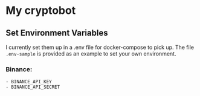 # My cryptobot
## Set Environment Variables

I currently set them up in a .env file for docker-compose to pick up. The file `.env-sample`
is provided as an example to set your own environment.

### Binance:
    - BINANCE_API_KEY
    - BINANCE_API_SECRET